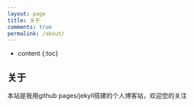 ```yaml
---
layout: page
title: 关于
comments: true
permalink: /about/
---
```


* content
{:toc}

## 关于
本站是我用github pages/jekyll搭建的个人博客站，欢迎您的关注
